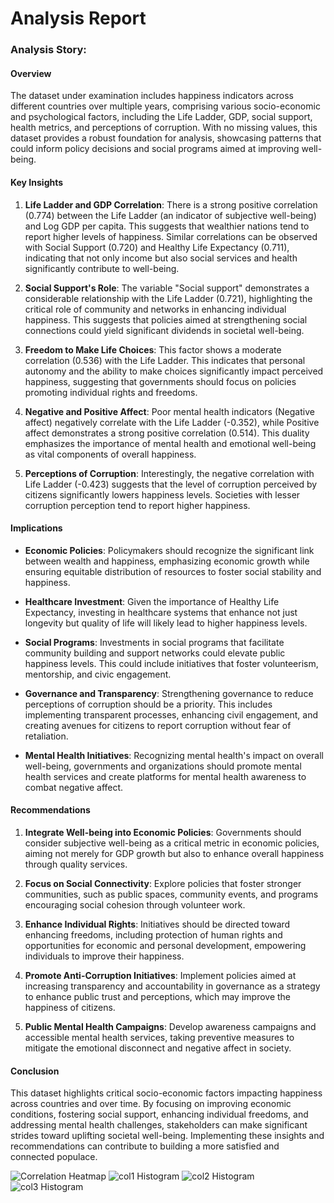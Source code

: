 # Analysis Report

### Analysis Story:

#### Overview
The dataset under examination includes happiness indicators across different countries over multiple years, comprising various socio-economic and psychological factors, including the Life Ladder, GDP, social support, health metrics, and perceptions of corruption. With no missing values, this dataset provides a robust foundation for analysis, showcasing patterns that could inform policy decisions and social programs aimed at improving well-being.

#### Key Insights

1. **Life Ladder and GDP Correlation**: There is a strong positive correlation (0.774) between the Life Ladder (an indicator of subjective well-being) and Log GDP per capita. This suggests that wealthier nations tend to report higher levels of happiness. Similar correlations can be observed with Social Support (0.720) and Healthy Life Expectancy (0.711), indicating that not only income but also social services and health significantly contribute to well-being.

2. **Social Support's Role**: The variable "Social support" demonstrates a considerable relationship with the Life Ladder (0.721), highlighting the critical role of community and networks in enhancing individual happiness. This suggests that policies aimed at strengthening social connections could yield significant dividends in societal well-being.

3. **Freedom to Make Life Choices**: This factor shows a moderate correlation (0.536) with the Life Ladder. This indicates that personal autonomy and the ability to make choices significantly impact perceived happiness, suggesting that governments should focus on policies promoting individual rights and freedoms.

4. **Negative and Positive Affect**: Poor mental health indicators (Negative affect) negatively correlate with the Life Ladder (-0.352), while Positive affect demonstrates a strong positive correlation (0.514). This duality emphasizes the importance of mental health and emotional well-being as vital components of overall happiness.

5. **Perceptions of Corruption**: Interestingly, the negative correlation with Life Ladder (-0.423) suggests that the level of corruption perceived by citizens significantly lowers happiness levels. Societies with lesser corruption perception tend to report higher happiness.

#### Implications

- **Economic Policies**: Policymakers should recognize the significant link between wealth and happiness, emphasizing economic growth while ensuring equitable distribution of resources to foster social stability and happiness. 

- **Healthcare Investment**: Given the importance of Healthy Life Expectancy, investing in healthcare systems that enhance not just longevity but quality of life will likely lead to higher happiness levels. 

- **Social Programs**: Investments in social programs that facilitate community building and support networks could elevate public happiness levels. This could include initiatives that foster volunteerism, mentorship, and civic engagement.

- **Governance and Transparency**: Strengthening governance to reduce perceptions of corruption should be a priority. This includes implementing transparent processes, enhancing civil engagement, and creating avenues for citizens to report corruption without fear of retaliation.

- **Mental Health Initiatives**: Recognizing mental health's impact on overall well-being, governments and organizations should promote mental health services and create platforms for mental health awareness to combat negative affect.

#### Recommendations

1. **Integrate Well-being into Economic Policies**: Governments should consider subjective well-being as a critical metric in economic policies, aiming not merely for GDP growth but also to enhance overall happiness through quality services.

2. **Focus on Social Connectivity**: Explore policies that foster stronger communities, such as public spaces, community events, and programs encouraging social cohesion through volunteer work.

3. **Enhance Individual Rights**: Initiatives should be directed toward enhancing freedoms, including protection of human rights and opportunities for economic and personal development, empowering individuals to improve their happiness.

4. **Promote Anti-Corruption Initiatives**: Implement policies aimed at increasing transparency and accountability in governance as a strategy to enhance public trust and perceptions, which may improve the happiness of citizens.

5. **Public Mental Health Campaigns**: Develop awareness campaigns and accessible mental health services, taking preventive measures to mitigate the emotional disconnect and negative affect in society.

#### Conclusion
This dataset highlights critical socio-economic factors impacting happiness across countries and over time. By focusing on improving economic conditions, fostering social support, enhancing individual freedoms, and addressing mental health challenges, stakeholders can make significant strides toward uplifting societal well-being. Implementing these insights and recommendations can contribute to building a more satisfied and connected populace.

![Correlation Heatmap](goodreads_correlation_heatmap.png)
![col1 Histogram](happiness_col1_histogram.png)
![col2 Histogram](happiness_col2_histogram.png)
![col3 Histogram](happiness_col3_histogram.png)
